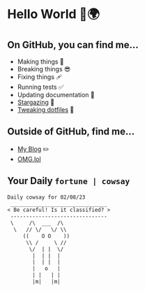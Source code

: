 # Hello World 👋🌍

## On GitHub, you can find me...

- Making things 🧰
- Breaking things 😎
- Fixing things 🩹
- Running tests ✅
- Updating documentation 📝
- [Stargazing](https://github.com/lemonase?tab=stars) 🌟
- [Tweaking dotfiles](https://github.com/lemonase/dotfiles) 📁


## Outside of GitHub, find me...

- [My Blog](https://madjam.dev/) ✏️
- [OMG.lol](https://jam.omg.lol/)

## Your Daily `fortune | cowsay`

```txt
Daily cowsay for 02/08/23
 _______________________________
< Be careful! Is it classified? >
 -------------------------------
 \     /\  ___  /\
  \   // \/   \/ \\
     ((    O O    ))
      \\ /     \ //
       \/  | |  \/ 
        |  | |  |  
        |  | |  |  
        |   o   |  
        | |   | |  
        |m|   |m|  
```
